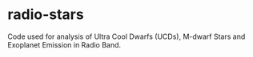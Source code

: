 # radio-stars
Code used for analysis of Ultra Cool Dwarfs (UCDs), M-dwarf Stars and Exoplanet Emission in Radio Band.
